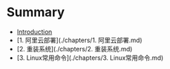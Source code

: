 # Summary

* [Introduction](README.md)
* [1. 阿里云部署](./chapters/1. 阿里云部署.md)
* [2. 重装系统](./chapters/2. 重装系统.md)
* [3. Linux常用命令](./chapters/3. Linux常用命令.md)

